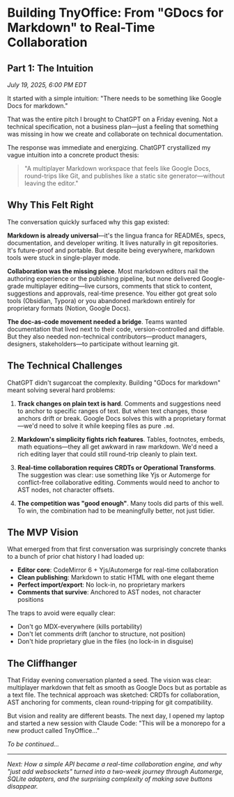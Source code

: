 # Building TnyOffice: From "GDocs for Markdown" to Real-Time Collaboration

## Part 1: The Intuition

*July 19, 2025, 6:00 PM EDT*

It started with a simple intuition: "There needs to be something like Google Docs for markdown."

That was the entire pitch I brought to ChatGPT on a Friday evening. Not a technical specification, not a business plan—just a feeling that something was missing in how we create and collaborate on technical documentation.

The response was immediate and energizing. ChatGPT crystallized my vague intuition into a concrete product thesis:

> "A multiplayer Markdown workspace that feels like Google Docs, round-trips like Git, and publishes like a static site generator—without leaving the editor."

## Why This Felt Right

The conversation quickly surfaced why this gap existed:

**Markdown is already universal**—it's the lingua franca for READMEs, specs, documentation, and developer writing. It lives naturally in git repositories. It's future-proof and portable. But despite being everywhere, markdown tools were stuck in single-player mode.

**Collaboration was the missing piece**. Most markdown editors nail the authoring experience or the publishing pipeline, but none delivered Google-grade multiplayer editing—live cursors, comments that stick to content, suggestions and approvals, real-time presence. You either got great solo tools (Obsidian, Typora) or you abandoned markdown entirely for proprietary formats (Notion, Google Docs).

**The doc-as-code movement needed a bridge**. Teams wanted documentation that lived next to their code, version-controlled and diffable. But they also needed non-technical contributors—product managers, designers, stakeholders—to participate without learning git.

## The Technical Challenges

ChatGPT didn't sugarcoat the complexity. Building "GDocs for markdown" meant solving several hard problems:

1. **Track changes on plain text is hard**. Comments and suggestions need to anchor to specific ranges of text. But when text changes, those anchors drift or break. Google Docs solves this with a proprietary format—we'd need to solve it while keeping files as pure `.md`.

2. **Markdown's simplicity fights rich features**. Tables, footnotes, embeds, math equations—they all get awkward in raw markdown. We'd need a rich editing layer that could still round-trip cleanly to plain text.

3. **Real-time collaboration requires CRDTs or Operational Transforms**. The suggestion was clear: use something like Yjs or Automerge for conflict-free collaborative editing. Comments would need to anchor to AST nodes, not character offsets.

4. **The competition was "good enough"**. Many tools did parts of this well. To win, the combination had to be meaningfully better, not just tidier.

## The MVP Vision

What emerged from that first conversation was surprisingly concrete thanks to a bunch of prior chat history I had loaded up:

- **Editor core**: CodeMirror 6 + Yjs/Automerge for real-time collaboration
- **Clean publishing**: Markdown to static HTML with one elegant theme
- **Perfect import/export**: No lock-in, no proprietary markers
- **Comments that survive**: Anchored to AST nodes, not character positions

The traps to avoid were equally clear:
- Don't go MDX-everywhere (kills portability)
- Don't let comments drift (anchor to structure, not position)
- Don't hide proprietary glue in the files (no lock-in in disguise)

## The Cliffhanger

That Friday evening conversation planted a seed. The vision was clear: multiplayer markdown that felt as smooth as Google Docs but as portable as a text file. The technical approach was sketched: CRDTs for collaboration, AST anchoring for comments, clean round-tripping for git compatibility.

But vision and reality are different beasts. The next day, I opened my laptop and started a new session with Claude Code: "This will be a monorepo for a new product called TnyOffice..."

*To be continued...*

---

*Next: How a simple API became a real-time collaboration engine, and why "just add websockets" turned into a two-week journey through Automerge, SQLite adapters, and the surprising complexity of making save buttons disappear.*